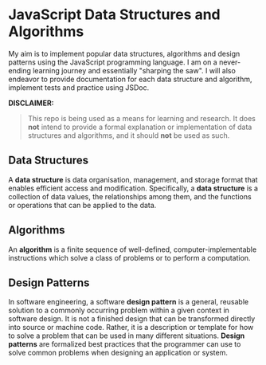# JavaScript Data Structures and Algorithms
My aim is to implement popular data structures, algorithms and design patterns using the JavaScript programming language. I am on a never-ending learning journey and essentially "sharping the saw". I will also endeavor to provide documentation for each data structure and algorithm, implement tests and practice using JSDoc.

**DISCLAIMER:**
> This repo is being used as a means for learning and research. It does **not** intend to provide a formal explanation or implementation of data structures and algorithms, and it should **not** be used as such.

## Data Structures
A **data structure** is data organisation, management, and storage format that enables efficient access and modification. Specifically, a **data structure** is a collection of data values, the relationships among them, and the functions or operations that can be applied to the data.

## Algorithms
An **algorithm** is a finite sequence of well-defined, computer-implementable instructions which solve a class of problems or to perform a computation.

## Design Patterns
In software engineering, a software **design pattern** is a general, reusable solution to a commonly occurring problem within a given context in software design. It is not a finished design that can be transformed directly into source or machine code. Rather, it is a description or template for how to solve a problem that can be used in many different situations. **Design patterns** are formalized best practices that the programmer can use to solve common problems when designing an application or system. 
